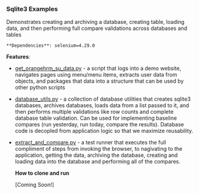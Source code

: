 ### Sqlite3 Examples

Demonstrates creating and archiving a database, creating table, loading data, and then performing full compare validations across databases and tables

  `**Dependencies**: selenium=4.29.0
  `
  
  **Features**:

* [get_orangehrm_su_data.py](https://github.com/QualityEngineering101/eqe-python-scripts/blob/main/sqlite3/get_orangehrm_su_data.py) - a script that logs into a demo website, navigates pages using menu/menu items, extracts user data from objects, and packages that data into a structure that can be used by other python scripts
* [database_utils.py](https://github.com/QualityEngineering101/eqe-python-scripts/blob/main/sqlite3/database_utils.py) - a collection of database utilities that creates sqlite3 databases, archives databases, loads data from a list passed to it, and then performs multiple validations like row counts and complete database table validation. Can be used for implementing baseline compares (run yesterday, run today, compare the results). Database code is decopled from application logic so that we maximize reusability.
* [extract_and_compare.py](https://github.com/QualityEngineering101/eqe-python-scripts/blob/main/sqlite3/extract_and_compare.py) - a test runner that executes the full compliment of steps from invoking the browser, to nagivating to the application, getting the data, archiving the database, creating and loading data into the database and performing all of the compares.

  **How to clone and run**
  
  [Coming Soon!]